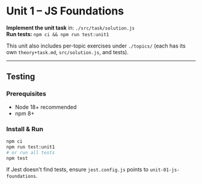 # Unit 1 – JS Foundations

**Implement the unit task** in: `./src/task/solution.js`  
**Run tests:** `npm ci && npm run test:unit1`

This unit also includes per-topic exercises under `./topics/` (each has its own `theory+task.md`, `src/solution.js`, and tests).


---

## Testing

### Prerequisites
- Node 18+ recommended
- npm 8+

### Install & Run
```sh
npm ci
npm run test:unit1
# or run all tests
npm test
```

If Jest doesn't find tests, ensure `jest.config.js` points to `unit-01-js-foundations`.
